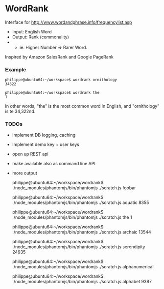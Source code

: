 # WordRank

Interface for http://www.wordandphrase.info/frequencylist.asp

* Input: English Word
* Output: Rank (commonality)
* * ie. Higher Number => Rarer Word.

Inspired by Amazon SalesRank and Google PageRank

### Example

	philippe@ubuntu64:~/workspace$ wordrank ornithology
	34322

	philippe@ubuntu64:~/workspace$ wordrank the
	1

In other words, "the" is the most common word in English, and "ornithology" is te 34,322nd.

### TODOs

* implement DB logging, caching
* implement demo key + user keys
* open up REST api
* make available also as command line API
* more output

	philippe@ubuntu64:~/workspace/wordrank$ ./node_modules/phantomjs/bin/phantomjs ./scratch.js foobar

	philippe@ubuntu64:~/workspace/wordrank$ ./node_modules/phantomjs/bin/phantomjs ./scratch.js aquatic
	8355

	philippe@ubuntu64:~/workspace/wordrank$ ./node_modules/phantomjs/bin/phantomjs ./scratch.js the
	1

	philippe@ubuntu64:~/workspace/wordrank$ ./node_modules/phantomjs/bin/phantomjs ./scratch.js archaic
	13544

	philippe@ubuntu64:~/workspace/wordrank$ ./node_modules/phantomjs/bin/phantomjs ./scratch.js serendipity
	24935

	philippe@ubuntu64:~/workspace/wordrank$ ./node_modules/phantomjs/bin/phantomjs ./scratch.js alphanumerical

	philippe@ubuntu64:~/workspace/wordrank$ ./node_modules/phantomjs/bin/phantomjs ./scratch.js alphabet
	9387
